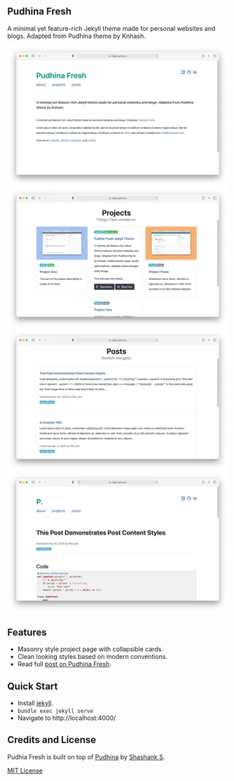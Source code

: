 ## Pudhina Fresh
A minimal yet feature-rich Jekyll theme made for personal websites and blogs. Adapted from Pudhina theme by Knhash.

![Project Page](/assets/img/dis1.png)
![Project Page](/assets/img/project-page.png)
![Project Page](/assets/img/dis2.png)
![Project Page](/assets/img/dis3.png)

## Features
* Masonry style project page with collapsible cards.
* Clean looking styles based on modern conventions.
* Read full [post on Pudhina Fresh](https://ritijjain.com/2020/09/12/pudhina-fresh.html).

## Quick Start
* Install [jekyll](https://jekyllrb.com/docs/installation/).
* `bundle exec jekyll serve`
* Navigate to http://localhost:4000/

## Credits and License
Pudhia Fresh is built on top of [Pudhina](https://github.com/knhash/Pudhina) by [Shashank S](https://github.com/knhash).

[MIT License](https://github.com/ritijjain/pudhina-fresh/blob/master/LICENSE)